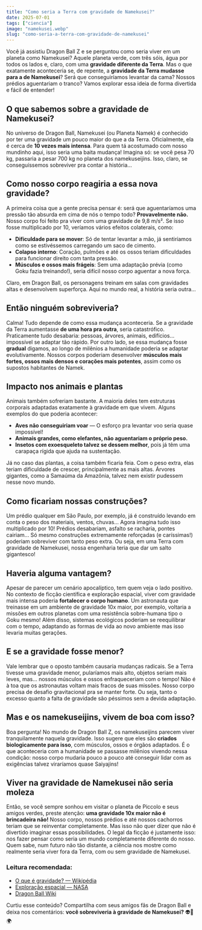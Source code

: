 ```yaml
---
title: "Como seria a Terra com gravidade de Namekusei?"
date: 2025-07-01
tags: ["ciencia"]
image: "namekusei.webp"
slug: "como-seria-a-terra-com-gravidade-de-namekusei"
---
```


Você já assistiu Dragon Ball Z e se perguntou como seria viver em um planeta como Namekusei? Aquele planeta verde, com três sóis, água por todos os lados e, claro, com uma **gravidade diferente da Terra**. Mas o que exatamente aconteceria se, de repente, a **gravidade da Terra mudasse para a de Namekusei**? Será que conseguiríamos levantar da cama? Nossos prédios aguentariam o tranco? Vamos explorar essa ideia de forma divertida e fácil de entender!

## O que sabemos sobre a gravidade de Namekusei?

No universo de Dragon Ball, Namekusei (ou Planeta Namek) é conhecido por ter uma gravidade um pouco maior do que a da Terra. Oficialmente, ela é cerca de **10 vezes mais intensa**. Para quem tá acostumado com nosso mundinho aqui, isso seria uma baita mudança! Imagina só: se você pesa 70 kg, passaria a pesar 700 kg no planeta dos namekuseijins. Isso, claro, se conseguíssemos sobreviver pra contar a história...

## Como nosso corpo reagiria a essa nova gravidade?

A primeira coisa que a gente precisa pensar é: será que aguentaríamos uma pressão tão absurda em cima de nós o tempo todo? **Provavelmente não.** Nosso corpo foi feito pra viver com uma gravidade de 9,8 m/s². Se isso fosse multiplicado por 10, veríamos vários efeitos colaterais, como:

*   **Dificuldade para se mover**: Só de tentar levantar a mão, já sentiríamos como se estivéssemos carregando um saco de cimento.
*   **Colapso interno**: Coração, pulmões e até os ossos teriam dificuldades para funcionar direito com tanta pressão.
*   **Músculos e ossos mais frágeis**: Sem uma adaptação prévia (como Goku fazia treinando!), seria difícil nosso corpo aguentar a nova força.

Claro, em Dragon Ball, os personagens treinam em salas com gravidades altas e desenvolvem superforça. Aqui no mundo real, a história seria outra...

## Então ninguém sobreviveria?

Calma! Tudo depende de como essa mudança aconteceria. Se a gravidade da Terra aumentasse **de uma hora pra outra**, seria catastrófico. Praticamente tudo desabaria: pessoas, árvores, animais, edifícios… impossível se adaptar tão rápido. Por outro lado, se essa mudança fosse **gradual** digamos, ao longo de milênios a humanidade poderia se adaptar evolutivamente. Nossos corpos poderiam desenvolver **músculos mais fortes, ossos mais densos e corações mais potentes**, assim como os supostos habitantes de Namek.

## Impacto nos animais e plantas

Animais também sofreriam bastante. A maioria deles tem estruturas corporais adaptadas exatamente à gravidade em que vivem. Alguns exemplos do que poderia acontecer:

*   **Aves não conseguiriam voar** — O esforço pra levantar voo seria quase impossível!
*   **Animais grandes, como elefantes, não aguentariam o próprio peso.**
*   **Insetos com exoesqueleto talvez se dessem melhor**, pois já têm uma carapaça rígida que ajuda na sustentação.

Já no caso das plantas, a coisa também ficaria feia. Com o peso extra, elas teriam dificuldade de crescer, principalmente as mais altas. Árvores gigantes, como a Samaúma da Amazônia, talvez nem existir pudessem nesse novo mundo.

## Como ficariam nossas construções?

Um prédio qualquer em São Paulo, por exemplo, já é construído levando em conta o peso dos materiais, ventos, chuvas... Agora imagina tudo isso multiplicado por 10! Prédios desabariam, asfalto se racharia, pontes cairiam... Só mesmo construções extremamente reforçadas (e caríssimas!) poderiam sobreviver com tanto peso extra. Ou seja, em uma Terra com gravidade de Namekusei, nossa engenharia teria que dar um salto gigantesco!

## Haveria alguma vantagem?

Apesar de parecer um cenário apocalíptico, tem quem veja o lado positivo. No contexto de ficção científica e exploração espacial, viver com gravidade mais intensa poderia **fortalecer o corpo humano**. Um astronauta que treinasse em um ambiente de gravidade 10x maior, por exemplo, voltaria a missões em outros planetas com uma resistência sobre-humana tipo o Goku mesmo! Além disso, sistemas ecológicos poderiam se reequilibrar com o tempo, adaptando as formas de vida ao novo ambiente mas isso levaria muitas gerações.

## E se a gravidade fosse menor?

Vale lembrar que o oposto também causaria mudanças radicais. Se a Terra tivesse uma gravidade menor, pularíamos mais alto, objetos seriam mais leves, mas... nossos músculos e ossos enfraqueceriam com o tempo! Não é à toa que os astronautas voltam mais fracos de suas missões. Nosso corpo precisa de desafio gravitacional pra se manter forte. Ou seja, tanto o excesso quanto a falta de gravidade são péssimos sem a devida adaptação.

## Mas e os namekuseijins, vivem de boa com isso?

Boa pergunta! No mundo de Dragon Ball Z, os namekuseijins parecem viver tranquilamente naquela gravidade. Isso sugere que eles são **criados biologicamente para isso**, com músculos, ossos e órgãos adaptados. É o que aconteceria com a humanidade se passasse milênios vivendo nessa condição: nosso corpo mudaria pouco a pouco até conseguir lidar com as exigências talvez viraríamos quase Saiyajins!

## Viver na gravidade de Namekusei não seria moleza

Então, se você sempre sonhou em visitar o planeta de Piccolo e seus amigos verdes, preste atenção: **uma gravidade 10x maior não é brincadeira não!** Nosso corpo, nossos prédios e até nossos cachorros teriam que se reinventar completamente. Mas isso não quer dizer que não é divertido imaginar essas possibilidades. O legal da ficção é justamente isso: nos fazer pensar como seria um mundo completamente diferente do nosso. Quem sabe, num futuro não tão distante, a ciência nos mostre como realmente seria viver fora da Terra, com ou sem gravidade de Namekusei.

### Leitura recomendada:

*   [O que é gravidade? — Wikipédia](https://pt.wikipedia.org/wiki/Gravidade)
*   [Exploração espacial — NASA](https://www.nasa.gov)
*   [Dragon Ball Wiki](https://dragonball.fandom.com)

Curtiu esse conteúdo? Compartilha com seus amigos fãs de Dragon Ball e deixa nos comentários: **você sobreviveria à gravidade de Namekusei?** 👽💪🌍